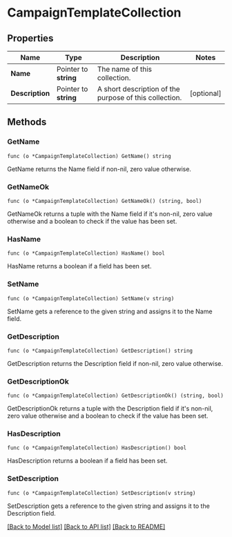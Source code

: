# CampaignTemplateCollection

## Properties

Name | Type | Description | Notes
------------ | ------------- | ------------- | -------------
**Name** | Pointer to **string** | The name of this collection. | 
**Description** | Pointer to **string** | A short description of the purpose of this collection. | [optional] 

## Methods

### GetName

`func (o *CampaignTemplateCollection) GetName() string`

GetName returns the Name field if non-nil, zero value otherwise.

### GetNameOk

`func (o *CampaignTemplateCollection) GetNameOk() (string, bool)`

GetNameOk returns a tuple with the Name field if it's non-nil, zero value otherwise
and a boolean to check if the value has been set.

### HasName

`func (o *CampaignTemplateCollection) HasName() bool`

HasName returns a boolean if a field has been set.

### SetName

`func (o *CampaignTemplateCollection) SetName(v string)`

SetName gets a reference to the given string and assigns it to the Name field.

### GetDescription

`func (o *CampaignTemplateCollection) GetDescription() string`

GetDescription returns the Description field if non-nil, zero value otherwise.

### GetDescriptionOk

`func (o *CampaignTemplateCollection) GetDescriptionOk() (string, bool)`

GetDescriptionOk returns a tuple with the Description field if it's non-nil, zero value otherwise
and a boolean to check if the value has been set.

### HasDescription

`func (o *CampaignTemplateCollection) HasDescription() bool`

HasDescription returns a boolean if a field has been set.

### SetDescription

`func (o *CampaignTemplateCollection) SetDescription(v string)`

SetDescription gets a reference to the given string and assigns it to the Description field.


[[Back to Model list]](../README.md#documentation-for-models) [[Back to API list]](../README.md#documentation-for-api-endpoints) [[Back to README]](../README.md)


